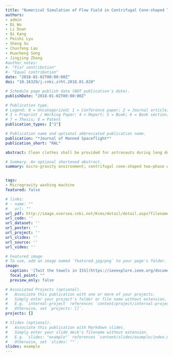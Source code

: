 ```yaml
---
title: "Numerical Simulation of Flow Field in Centrifugal Cone-shaped Two-phase Washing Machine under Microgravity"
authors:
- admin
- Di Wu
- Li Duan
- Qi Kang
- Peishi Lyu
- Sheng Xu
- Chunfeng Lao
- Huacheng Song
- Jingjing Zhang
#author_notes:
#- "Fisr contribution"
#- "Equal contribution"
date: "2018-01-02T00:00:00Z"
doi: "10.16329/j.cnki.zrht.2018.01.020"

# Schedule page publish date (NOT publication's date).
publishDate: "2018-01-02T00:00:00Z"

# Publication type.
# Legend: 0 = Uncategorized; 1 = Conference paper; 2 = Journal article;
# 3 = Preprint / Working Paper; 4 = Report; 5 = Book; 6 = Book section;
# 7 = Thesis; 8 = Patent
publication_types: ["2"]

# Publication name and optional abbreviated publication name.
publication: "*Journal of Manned Spaceflight*"
publication_short: "RAL"

abstract: Clean clothes shall be provided for astronauts during long duration on-orbit operations in the space station.A new centrifugal cone-shaped two-phase washing machine working in micro-gravity environment was designed in this paper.Based on the VOF method,the key micro-gravity fluid management issues such as the static flow field distribution of the washing machine in microgravity,the dynamic interface morphology of rotation of the washing tube/pulsator,the force of pulsator and washing tube on the fluid were analyzed by FLOW-3D software.The results showed that the alternating rotation of washing tub caused the flipping of field and the reciprocating motion in the same direction of the pulsator and washing tube produced greater force on field.The wedge-shaped wedge structure installed in the air pressure balance,the program that reciprocating motion in the same direction of pulsator and washing tub was used during the washing and the one-way rotation of washing tub during dehydration could get a better washing performance

# Summary. An optional shortened abstract.
summary: micro-gravity environment; centrifugal cone-shaped two-phase washing machine; VOF method; micro-gravity fluid management; numerical simulation.


tags:
- Microgravity washing machine
featured: false

# links:
# - name: ""
#   url: ""
url_pdf: http://image.oversea.cnki.net/Kcms/detail/detail.aspx?filename=ZRHT201801021&dbcode=CJFQ&dbname=CJFD2018
url_code: ''
url_dataset: ''
url_poster: ''
url_project: ''
url_slides: ''
url_source: ''
url_video: ''

# Featured image
# To use, add an image named `featured.jpg/png` to your page's folder.
image:
  caption: '[Twit the towels in ISS](https://ieeexplore.ieee.org/document/9000583/figures#figures)'
  focal_point: ""
  preview_only: false

# Associated Projects (optional).
#   Associate this publication with one or more of your projects.
#   Simply enter your project's folder or file name without extension.
#   E.g. `internal-project` references `content/project/internal-project/index.md`.
#   Otherwise, set `projects: []`.
projects: []

# Slides (optional).
#   Associate this publication with Markdown slides.
#   Simply enter your slide deck's filename without extension.
#   E.g. `slides: "example"` references `content/slides/example/index.md`.
#   Otherwise, set `slides: ""`.
slides: example
---
```

<!-- {{< figure src="featured.png" title="The file structure of workplace" numbered="true" >}} -->
<!-- {{% alert note %}}
Click the *Cite* button above to demo the feature to enable visitors to import publication metadata into their reference management software.
{{% /alert %}}

{{% alert note %}}
Click the *Slides* button above to demo Academic's Markdown slides feature.
{{% /alert %}} -->

<!-- Supplementary notes can be added here, including [code and math](https://sourcethemes.com/academic/docs/writing-markdown-latex/). -->
